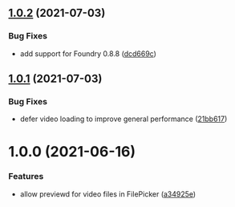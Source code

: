 ## [1.0.2](https://github.com/eXaminator/foundry-animation-preview/compare/1.0.1...1.0.2) (2021-07-03)


### Bug Fixes

* add support for Foundry 0.8.8 ([dcd669c](https://github.com/eXaminator/foundry-animation-preview/commit/dcd669c4fe2e7aca9e2630f864fef7081439ee94))

## [1.0.1](https://github.com/eXaminator/foundry-animation-preview/compare/1.0.0...1.0.1) (2021-07-03)


### Bug Fixes

* defer video loading to improve general performance ([21bb617](https://github.com/eXaminator/foundry-animation-preview/commit/21bb617281aef4fbcb15a08cf129524ce1720ced))

# 1.0.0 (2021-06-16)


### Features

* allow previewd for video files in FilePicker ([a34925e](https://github.com/eXaminator/foundry-animation-preview/commit/a34925e16591a1d728242c42a468f36cc83073f1))
